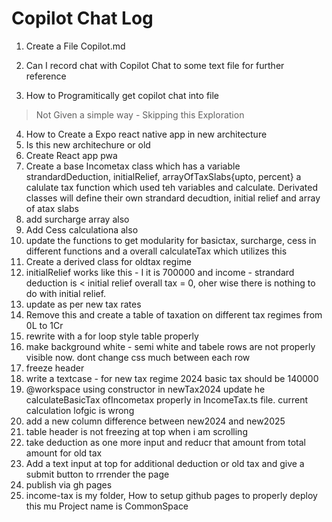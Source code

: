 # Copilot Chat Log

1. Create a File Copilot.md

2. Can I record chat with Copilot Chat to some text file for further reference

3. How to Programitically get copilot chat into file
> Not Given a simple way - Skipping this Exploration
4. How to Create a Expo react native app in new architecture
5. Is this new architechure or old
6. Create React app pwa
7. Create a base Incometax class which has a variable strandardDeduction, initialRelief, arrayOfTaxSlabs{upto, percent} a calulate tax function which used teh variables and calculate. Derivated classes will define their own strandard decudtion, initial relief and array of atax slabs
8. add surcharge array also
9. Add Cess calculationa also
10. update the functions to get modularity for basictax, surcharge, cess in different functions and a overall calculateTax which utilizes this
11. Create a derived class for oldtax regime
12. initialRelief works like this - I it is 700000 and income - strandard deduction is < initial relief overall tax = 0, oher wise there is nothing to do with initial relief. 
13. update as per new tax rates
14. Remove this and create a table of taxation on different tax regimes from 0L to 1Cr
15. rewrite with a for loop
style table properly
16. make background white - semi white and tabele rows are not properly visible now. dont change css much between each row
17. freeze header
18. write a textcase - for new tax regime 2024 basic tax should be 140000
19. @workspace using constructor in newTax2024 update he calculateBasicTax ofIncometax properly in IncomeTax.ts file. current calculation lofgic is wrong
20. add a new column difference between new2024 and new2025
21. table header is not freezing at top when i am scrolling
22. take deduction as one more input and reducr that amount from total amount for old tax
23. Add a text input at top for additional deduction or old tax and give a submit button to rrrender the page
24. publish via gh pages
25. income-tax is my folder, How to setup github pages to properly deploy this mu Project name is CommonSpace